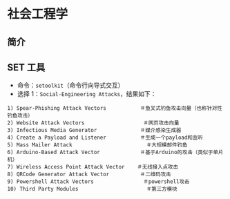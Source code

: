 # 社会工程学

## 简介



## SET 工具

- 命令：`setoolkit`（命令行向导式交互）
- 选择 1：`Social-Engineering Attacks`，结果如下：

```
1) Spear-Phishing Attack Vectors           ＃鱼叉式钓鱼攻击向量（也称针对性钓鱼攻击）
2) Website Attack Vectors                   ＃网页攻击向量
3) Infectious Media Generator              ＃媒介感染生成器
4) Create a Payload and Listener           ＃生成一个payload和监听
5) Mass Mailer Attack                        ＃大规模邮件钓鱼
6) Arduino-Based Attack Vector             ＃基于Arduino的攻击（类似于单片机）
7) Wireless Access Point Attack Vector    ＃无线接入点攻击
8) QRCode Generator Attack Vector          ＃二维码攻击
9) Powershell Attack Vectors                ＃powershell攻击
10) Third Party Modules                      ＃第三方模块
```
